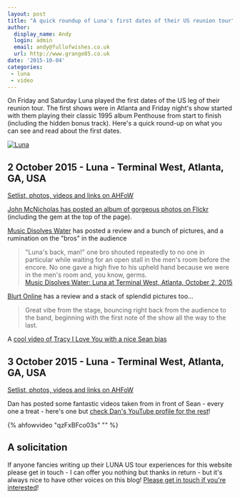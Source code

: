 ```yaml
---
layout: post
title: "A quick roundup of Luna's first dates of their US reunion tour"
author:
  display_name: Andy
  login: admin
  email: andy@fullofwishes.co.uk
  url: http://www.grange85.co.uk
date: '2015-10-04'
categories:
 - luna
 - video
---
```

<p class="lead">On Friday and Saturday Luna played the first dates of the US leg of their reunion tour. The first shows were in Atlanta and Friday night's show started with them playing their classic 1995 album Penthouse from start to finish (including the hidden bonus track). Here's a quick round-up on what you can see and read about the first dates.</p>

<a data-flickr-embed="true"  href="https://www.flickr.com/photos/johnmcnicholas/21716189729/in/faves-78462059@N00/" title="Luna"><img src="https://farm6.staticflickr.com/5768/21716189729_4108bc14e1_b.jpg" alt="Luna"></a>

<h2>2 October 2015 - Luna - Terminal West, Atlanta, GA, USA</h2>
<p><a href="/database/luna/shows/2015/2015-10-02-luna-terminal-west-atlanta-ga-usa/">Setlist, photos, videos and links on AHFoW</a></p>

<p><a href="https://www.flickr.com/photos/johnmcnicholas/albums/72157657064373904">John McNicholas has posted an album of gorgeous photos on Flickr</a> (including the gem at the top of the page).</p>

<p><a href="http://shokai2.blogspot.co.uk/2015/10/luna-at-terminal-west-atlanta-october-2.html">Music Disolves Water</a> has posted a review and a bunch of pictures, and a rumination on the "bros" in the audience</p>
<blockquote>"Luna's back, man!" one bro shouted repeatedly to no one in particular while waiting for an open stall in the men's room before the encore. No one gave a high five to his upheld hand because we were in the men's room and, you know, germs.
<footer><a href="http://shokai2.blogspot.co.uk/2015/10/luna-at-terminal-west-atlanta-october-2.html">Music Disolves Water: Luna at Terminal West, Atlanta, October 2, 2015</a></footer>
</blockquote>

<p><a href="http://blurtonline.com/news/luna-tour-kicks-off-in-atlanta-last-night-we-have-photos-to-prove-it/">Blurt Online</a> has a review and a stack of splendid pictures too...</p>
<blockquote>Great vibe from the stage, bouncing right back from the audience to the band, beginning with the first note of the show all the way to the last.</blockquote>

<p>A <a href="https://www.youtube.com/watch?t=5&v=PjEXLry9KMc">cool video of Tracy I Love You with a nice Sean bias</a></p>

<h2>3 October 2015 - Luna - Terminal West, Atlanta, GA, USA</h2>
<p><a href="/database/luna/shows/2015/2015-10-03-luna-terminal-west-atlanta-ga-usa/">Setlist, photos, videos and links on AHFoW</a></p>

<p>Dan has posted some fantastic videos taken from in front of Sean - every one a treat - here's one but <a href="https://www.youtube.com/channel/UCqpbka2fm6q60_E4I6OANMQ">check Dan's YouTube profile for the rest</a>!</p>


{% ahfowvideo "qzFxBFco03s" "" %}


<h2>A solicitation</h2>
If anyone fancies writing up their LUNA US tour experiences for this website please get in touch - I can offer you nothing but thanks in return - but it's always nice to have other voices on this blog! <a href="/about/">Please get in touch if you're interested</a>!




